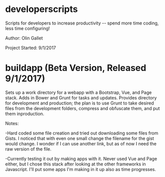 # developerscripts
Scripts for developers to increase productivity -- spend more time coding, less time configuring!

Author: Olin Gallet

Project Started: 9/1/2017

# buildapp (Beta Version, Released 9/1/2017)

Sets up a work directory for a webapp with a Bootstrap, Vue, and Page stack.  Adds in Bower and Grunt for tasks and updates.  Provides directory for development and production; the plan is to use Grunt to take desired files from the development folders, compress and obfuscate them, and put them inproduction.

Notes:

-Hard coded some file creation and tried out downloading some files from Gists.  I noticed that with even one small change the filename for the gist would change.  I wonder if I can use another link, but as of now I need the raw version of the file.

-Currently testing it out by making apps with it.  Never used Vue and Page either, but I chose this stack after looking at the other frameworks in Javascript.  I'll put some apps I'm making in it up also as time progresses.
